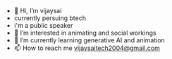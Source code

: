 - 👋 Hi, I’m vijaysai
- currently persuing btech
- i'm a public speaker
- 👀 I’m interested in animating and social workings
- 🌱 I’m currently learning generative AI and animation
- 📫 How to reach me vijaysaitech2004@gmail.com

<!---
vijaysai2004/vijaysai2004 is a ✨ special ✨ repository because its `README.md` (this file) appears on your GitHub profile.
You can click the Preview link to take a look at your changes.
--->
